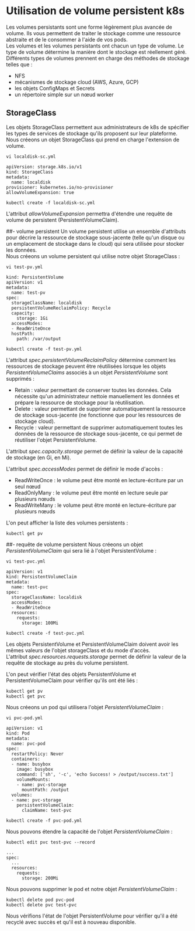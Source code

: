 # Utilisation de volume persistent k8s
Les volumes persistants sont une forme légèrement plus avancée de volume. Ils vous permettent de traiter le stockage comme une ressource abstraite et de le consommer à l'aide de vos pods.<br>
Les volumes et les volumes persistants ont chacun un type de volume. Le type de volume détermine la manière dont le stockage est réellement géré. Différents types de volumes prennent en charge des méthodes de stockage telles que :
- NFS
- mécanismes de stockage cloud (AWS, Azure, GCP)
- les objets ConfigMaps et Secrets
- un répertoire simple sur un nœud worker

## StorageClass
Les objets StorageClass permettent aux administrateurs de k8s de spécifier les types de services de stockage qu'ils proposent sur leur plateforme.<br>
Nous créeons un objet StorageClass qui prend en charge l'extension de volume.
```
vi localdisk-sc.yml
```

```
apiVersion: storage.k8s.io/v1
kind: StorageClass
metadata:
  name: localdisk
provisioner: kubernetes.io/no-provisioner
allowVolumeExpansion: true
```

```
kubectl create -f localdisk-sc.yml
```

L'attribut *allowVolumeExpansion* permettra d'étendre une requête de volume de persistent (PersistentVolumeClaim).

##- volume persistent
Un volume persistent utilise un ensemble d'attributs pour décrire la ressource de stockage sous-jacente (telle qu'un disque ou un emplacement de stockage dans le cloud) qui sera utilisée pour stocker les données.<br>
Nous créeons un volume persistent qui utilise notre objet StorageClass :
```
vi test-pv.yml
```

```
kind: PersistentVolume
apiVersion: v1
metadata:
  name: test-pv
spec:
  storageClassName: localdisk
  persistentVolumeReclaimPolicy: Recycle
  capacity:
    storage: 1Gi
  accessModes:
  - ReadWriteOnce
  hostPath:
    path: /var/output
```

```
kubectl create -f test-pv.yml
```

L'attribut *spec.persistentVolumeReclaimPolicy* détermine comment les ressources de stockage peuvent être réutilisées lorsque les objets *PersistentVolumeClaims* associés à un objet *PersistentVolume* sont supprimés :
- Retain : valeur permettant de conserver toutes les données. Cela nécessite qu'un administrateur nettoie manuellement les données et prépare la ressource de stockage pour la réutilisation.
- Delete : valeur permettant de supprimer automatiquement la ressource de stockage sous-jacente (ne fonctionne que pour les ressources de stockage cloud).
- Recycle : valeur permettant de supprimer automatiquement toutes les données de la ressource de stockage sous-jacente, ce qui permet de réutiliser l'objet PersistentVolume.

L'attribut *spec.capacity.storage* permet de définir la valeur de la capacité de stockage (en Gi, en Mi).

L'attribut *spec.accessModes* permet de définir le mode d'accès :
- ReadWriteOnce : le volume peut être monté en lecture-écriture par un seul nœud
- ReadOnlyMany : le volume peut être monté en lecture seule par plusieurs nœuds
- ReadWriteMany : le volume peut être monté en lecture-écriture par plusieurs nœuds

L'on peut afficher la liste des volumes persistents :
```
kubectl get pv
```

##- requête de volume persistent
Nous créeons un objet *PersistentVolumeClaim* qui sera lié à l'objet PersistentVolume :
```
vi test-pvc.yml
```

```
apiVersion: v1
kind: PersistentVolumeClaim
metadata:
  name: test-pvc
spec:
  storageClassName: localdisk
  accessModes:
  - ReadWriteOnce
  resources:
    requests:
      storage: 100Mi
```

```
kubectl create -f test-pvc.yml
```

Les objets PersistentVolume et PersistentVolumeClaim doivent avoir les mêmes valeurs de l'objet storageClass et du mode d'accès.<br>
L'attribut *spec.resources.requests.storage* permet de définir la valeur de la requête de stockage au près du volume persistent.<br>

L'on peut vérifier l'état des objets PersistentVolume et PersistentVolumeClaim pour vérifier qu'ils ont été liés :
```
kubectl get pv
kubectl get pvc
```

Nous créeons un pod qui utilisera l'objet *PersistentVolumeClaim* :
```
vi pvc-pod.yml
```

```
apiVersion: v1
kind: Pod
metadata:
  name: pvc-pod
spec:
  restartPolicy: Never
  containers:
  - name: busybox
    image: busybox
    command: ['sh', '-c', 'echo Success! > /output/success.txt']
    volumeMounts:
    - name: pvc-storage
      mountPath: /output
  volumes:
  - name: pvc-storage
    persistentVolumeClaim:
      claimName: test-pvc
```

```
kubectl create -f pvc-pod.yml
```

Nous pouvons étendre la capacité de l'objet *PersistentVolumeClaim* :
```
kubectl edit pvc test-pvc --record
```

```
...
spec:
  ...
  resources:
    requests:
      storage: 200Mi
```

Nous pouvons supprimer le pod et notre objet *PersistentVolumeClaim* :
```
kubectl delete pod pvc-pod
kubectl delete pvc test-pvc
```

Nous vérifions l'état de l'objet PersistentVolume pour vérifier qu'il a été recyclé avec succès et qu'il est à nouveau disponible.